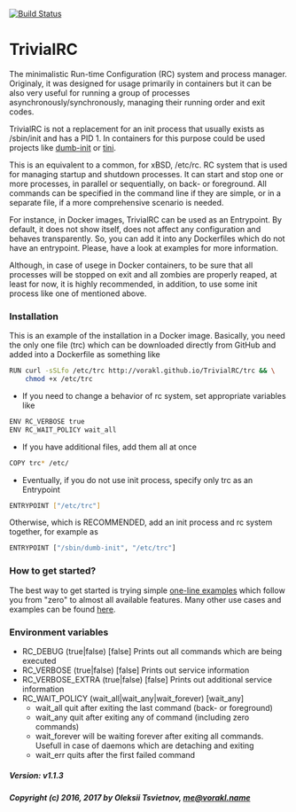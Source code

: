 [![Build Status](https://api.travis-ci.org/vorakl/TrivialRC.png)](https://travis-ci.org/vorakl/TrivialRC)

# TrivialRC

The minimalistic Run-time Configuration (RC) system and process manager.
Originaly, it was designed for usage primarily in containers but it can be also very useful 
for running a group of processes asynchronously/synchronously, managing their running order and exit codes.

TrivialRC is not a replacement for an init process that usually exists as /sbin/init
and has a PID 1. In containers for this purpose could be used projects like
[dumb-init](https://github.com/Yelp/dumb-init) or [tini](https://github.com/krallin/tini).

This is an equivalent to a common, for xBSD, /etc/rc. RC system that is used for
managing startup and shutdown processes. It can start and stop one or more processes,
in parallel or sequentially, on back- or foreground. All commands can be specified
in the command line if they are simple, or in a separate file, if a more comprehensive
scenario is needed.

For instance, in Docker images, TrivialRC can be used as an Entrypoint. By default, it does not show itself,
does not affect any configuration and behaves transparently. So, you can add it into
any Dockerfiles which do not have an entrypoint. Please, have a look at examples for more information.

Although, in case of usege in Docker containers, to be sure that all processes will be stopped on exit 
and all zombies are properly reaped, at least for now, it is highly recommended, in addition, to use some 
init process like one of mentioned above.


### Installation

This is an example of the installation in a Docker image.
Basically, you need the only one file (trc) which can be downloaded directly from GitHub and
added into a Dockerfile as something like

```bash
RUN curl -sSLfo /etc/trc http://vorakl.github.io/TrivialRC/trc && \
    chmod +x /etc/trc
```

- If you need to change a behavior of rc system, set appropriate variables like

```bash
ENV RC_VERBOSE true
ENV RC_WAIT_POLICY wait_all
```

- If you have additional files, add them all at once

```bash
COPY trc* /etc/
```

- Eventually, if you do not use init process, specify only trc as an Entrypoint

```bash
ENTRYPOINT ["/etc/trc"]
```

Otherwise, which is RECOMMENDED, add an init process and rc system together, for example as

```bash
ENTRYPOINT ["/sbin/dumb-init", "/etc/trc"]
```

### How to get started?

The best way to get started is trying simple [one-line examples](https://github.com/vorakl/TrivialRC/blob/master/examples/one-liners/README.md) which follow you from "zero" to almost all available features. 
Many other use cases and examples can be found [here](https://github.com/vorakl/TrivialRC/tree/master/examples).

### Environment variables

* RC_DEBUG (true|false) [false]
    Prints out all commands which are being executed
* RC_VERBOSE (true|false) [false]
    Prints out service information
* RC_VERBOSE_EXTRA (true|false) [false]
    Prints out additional service information
* RC_WAIT_POLICY (wait_all|wait_any|wait_forever) [wait_any]
    - wait_all      quit after exiting the last command (back- or foreground)
    - wait_any      quit after exiting any of command (including zero commands)
    - wait_forever  will be waiting forever after exiting all commands.
                    Usefull in case of daemons which are detaching and exiting
    - wait_err      quits after the first failed command


##### Version: v1.1.3
##### Copyright (c) 2016, 2017 by Oleksii Tsvietnov, me@vorakl.name
